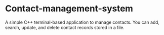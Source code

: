# Contact-management-system

A simple C++ terminal-based application to manage contacts. You can add, search, update, and delete contact records stored in a file.

